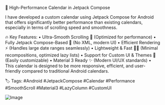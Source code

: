 🚀 High-Performance Calendar in Jetpack Compose

I have developed a custom calendar using Jetpack Compose for Android that offers significantly better performance than existing calendars, especially in terms of scrolling speed and smoothness.

🔥 Key Features:
• Ultra-Smooth Scrolling 🚀 (Optimized for performance)
• Fully Jetpack Compose-Based 🎨 (No XML, modern UI)
• Efficient Rendering ⚡ (Handles large date ranges seamlessly)
• Lightweight & Fast 🏃‍♂️ (Minimal recompositions, optimized lazy lists)
• Support for Custom UI & Themes 🎨 (Easily customizable)
• Material 3 Ready ✨ (Modern UI/UX standards)
• This calendar is designed to be more responsive, efficient, and user-friendly compared to traditional Android calendars.

🏷 Tags:
#Android #JetpackCompose #Calendar #Performance #SmoothScroll #Material3 #LazyColumn #CustomUI


![Image](https://github.com/user-attachments/assets/a25c9875-04f2-456e-9d27-0e85695cb4d5)

